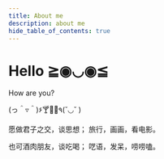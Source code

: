 ```yaml
---
title: About me
description: about me
hide_table_of_contents: true
---
```


# Hello ≧◉◡◉≦

How are you?

(っ＾▿＾)۶🍸🌟🍺٩(˘◡˘ )

愿做君子之交，谈思想；
旅行，画画，看电影。

也可酒肉朋友，谈吃喝；
呓语，发呆，唠唠嗑。